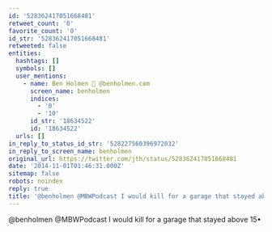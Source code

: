 ```yaml
---
id: '528362417051668481'
retweet_count: '0'
favorite_count: '0'
id_str: '528362417051668481'
retweeted: false
entities:
  hashtags: []
  symbols: []
  user_mentions:
    - name: Ben Holmen 🦋 @benholmen.com
      screen_name: benholmen
      indices:
        - '0'
        - '10'
      id_str: '18634522'
      id: '18634522'
  urls: []
in_reply_to_status_id_str: '528227560396972032'
in_reply_to_screen_name: benholmen
original_url: https://twitter.com/jth/status/528362417051668481
date: '2014-11-01T01:46:31.000Z'
sitemap: false
robots: noindex
reply: true
title: '@benholmen @MBWPodcast I would kill for a garage that stayed above 15•'
---
```


@benholmen @MBWPodcast I would kill for a garage that stayed above 15•